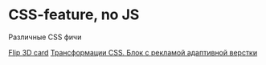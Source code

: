 # CSS-feature, no JS
Различные CSS фичи 

[Flip 3D card](https://zet777.github.io/css-feature/css_Flip3D-card.html)
[Трансформации CSS. Блок с рекламой адаптивной верстки](https://zet777.github.io/css-feature/css_Transform.html)
